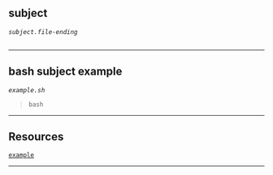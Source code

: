 
## subject

*`subject.file-ending`*
```yml

```

---

## bash subject example

*`example.sh`*
> ```bash ```

---

## Resources
[`example`]()

---